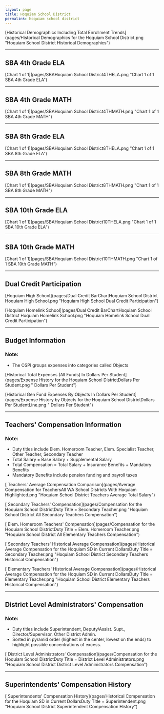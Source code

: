 ```yaml
---
layout: page
title: Hoquiam School District
permalink: hoquiam school district
---
```



[Historical Demographics Including Total Enrollment Trends](pages/Historical Demographics for the Hoquiam School District.png "Hoquiam School District Historical Demographics")

___

## SBA 4th Grade ELA

[Chart 1 of 1](pages/SBAHoquiam School District4THELA.png "Chart 1 of 1 SBA 4th Grade ELA")


___

## SBA 4th Grade MATH

[Chart 1 of 1](pages/SBAHoquiam School District4THMATH.png "Chart 1 of 1 SBA 4th Grade MATH")


___

## SBA 8th Grade ELA

[Chart 1 of 1](pages/SBAHoquiam School District8THELA.png "Chart 1 of 1 SBA 8th Grade ELA")


___

## SBA 8th Grade MATH

[Chart 1 of 1](pages/SBAHoquiam School District8THMATH.png "Chart 1 of 1 SBA 8th Grade MATH")


___

## SBA 10th Grade ELA

[Chart 1 of 1](pages/SBAHoquiam School District10THELA.png "Chart 1 of 1 SBA 10th Grade ELA")


___

## SBA 10th Grade MATH

[Chart 1 of 1](pages/SBAHoquiam School District10THMATH.png "Chart 1 of 1 SBA 10th Grade MATH")


___

## Dual Credit Participation

[Hoquiam High School](pages/Dual Credit BarChartHoquiam School District Hoquiam High School.png "Hoquiam High School Dual Credit Participation")

[Hoquiam Homelink School](pages/Dual Credit BarChartHoquiam School District Hoquiam Homelink School.png "Hoquiam Homelink School Dual Credit Participation")


___

## Budget Information
### Note:
- The OSPI groups expenses into categories called Objects

[Historical Total Expenses (All Funds) In Dollars Per Student](pages/Expense History for the Hoquiam School DistrictDollars Per Student.png " Dollars Per Student")

[Historical Gen Fund Expenses By Objects In Dollars Per Student](pages/Expense History by Objects for the Hoquiam School DistrictDollars Per StudentLine.png " Dollars Per Student")


___

## Teachers' Compensation Information
### Note:
- Duty titles include Elem. Homeroom Teacher, Elem. Specialist Teacher, Other Teacher, Secondary Teacher
- Total Salary = Base Salary + Supplemental Salary
- Total Compensation = Total Salary + Insurance Benefits + Mandatory Benefits
- Mandatory Benefits include pension funding and payroll taxes

[ Teachers' Average Compensation Comparison](pages/Average Compensation for TeachersAll WA School Districts With Hoquiam Highlighted.png "Hoquiam School District Teachers Average Total Salary")

[ Secondary Teachers' Compensation](pages/Compensation for the Hoquiam School DistrictDuty Title = Secondary Teacher.png "Hoquiam School District All Secondary Teachers Compensation")

[ Elem. Homeroom Teachers' Compensation](pages/Compensation for the Hoquiam School DistrictDuty Title = Elem. Homeroom Teacher.png "Hoquiam School District All Elementary Teachers Compensation")

[ Secondary Teachers' Historical Average Compensation](pages/Historical Average Compensation for the Hoquiam SD in Current DollarsDuty Title = Secondary Teacher.png "Hoquiam School District Secondary Teachers Historical Compensation")

[ Elementary Teachers' Historical Average Compensation](pages/Historical Average Compensation for the Hoquiam SD in Current DollarsDuty Title = Elementary Teacher.png "Hoquiam School District Elementary Teachers Historical Compensation")


___

## District Level Administrators' Compensation

### Note:
- Duty titles include Superintendent, Deputy/Assist. Supt., Director/Supervisor, Other District Admin.
- Sorted in pyramid order (highest in the center, lowest on the ends) to highlight possible concentrations of excess.

[ District Level Administrators' Compensation](pages/Compensation for the Hoquiam School DistrictDuty Title = District Level Administrators.png "Hoquiam School District District Level Administrators Compensation")


___

## Superintendents' Compensation History

[ Superintendents' Compensation History](pages/Historical Compensation for the Hoquiam SD in Current DollarsDuty Title = Superintendent.png "Hoquiam School District Superintendent Compensation History")

